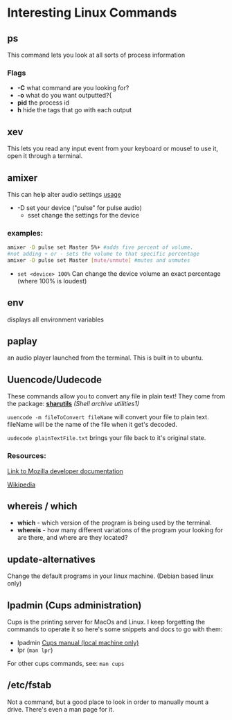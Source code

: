# Interesting Linux Commands

## ps
This command lets you look at all sorts of process information
### Flags
* **-C** what command are you looking for?
* **-o** what do you want outputted?{
* **pid** the process id
* **h** hide the tags that go with each output
    
## xev
This lets you read any input event from your keyboard or mouse! to use it, open it through a terminal.

## amixer
This can help alter audio settings [usage](https://askubuntu.com/questions/97936/terminal-command-to-set-audio-volume)

* -D set your device ("pulse" for pulse audio)
  * sset change the settings for the device

### examples: 
```bash
amixer -D pulse set Master 5%+ #adds five percent of volume.
#not adding + or - sets the volume to that specific percentage  
amixer -D pulse set Master [mute/unmute] #mutes and unmutes
```
* `set <device> 100%` Can change the device volume an exact percentage (where 100% is loudest)
## env
displays all environment variables

## paplay
an audio player launched from the terminal. This is built in to ubuntu.

## Uuencode/Uudecode
These commands allow you to convert any file in plain text! They come from the package: **[sharutils](https://www.gnu.org/software/sharutils/manual/)** *(Shell archive utilities1)*

`uuencode -m fileToConvert fileName` will convert your file to plain text. fileName will be the name of the file when it get's decoded.

`uudecode plainTextFile.txt` brings your file back to it's original state.
### Resources:
[Link to Mozilla developer documentation](https://developer.mozilla.org/en-US/docs/Web/HTTP/Basics_of_HTTP/Data_URIs)

[Wikipedia](https://en.wikipedia.org/wiki/Uuencoding)

## whereis / which

* **which** -  which version of the program is being used by the terminal.
* **whereis** - how many different variations of the program your looking for are there, and where are they located?

## update-alternatives
Change the default programs in your linux machine. (Debian based linux only)

## lpadmin (Cups administration)
Cups is the printing server for MacOs and Linux. I keep forgetting the commands to operate it so here's some snippets and docs to go with them:

* lpadmin [Cups manual (local machine only)](http://localhost:631/help/sharing.html?QUERY=remote%20printer#BASICS)
* lpr (`man lpr`)

For other cups commands, see: `man cups`


## /etc/fstab

Not a command, but a good place to look in order to manually mount a drive. There's even a man page for it.
